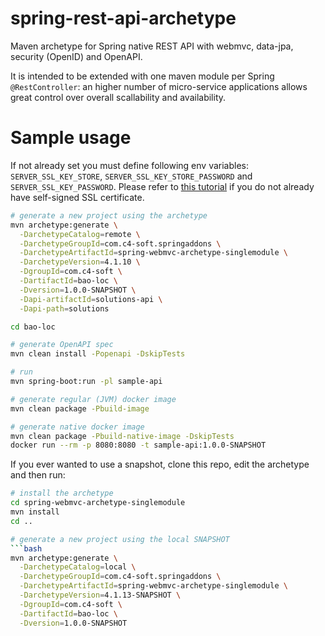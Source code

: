 # spring-rest-api-archetype
Maven archetype for Spring native REST API with webmvc, data-jpa, security (OpenID) and OpenAPI.

It is intended to be extended with one maven module per Spring `@RestController`: an higher number of micro-service applications allows great control over overall scallability and availability.

# Sample usage
If not already set you must define following env variables: `SERVER_SSL_KEY_STORE`, `SERVER_SSL_KEY_STORE_PASSWORD` and `SERVER_SSL_KEY_PASSWORD`. Please refer to [this tutorial](https://github.com/ch4mpy/self-signed-certificate-generation) if you do not already have self-signed SSL certificate.

``` bash
# generate a new project using the archetype
mvn archetype:generate \
  -DarchetypeCatalog=remote \
  -DarchetypeGroupId=com.c4-soft.springaddons \
  -DarchetypeArtifactId=spring-webmvc-archetype-singlemodule \
  -DarchetypeVersion=4.1.10 \
  -DgroupId=com.c4-soft \
  -DartifactId=bao-loc \
  -Dversion=1.0.0-SNAPSHOT \
  -Dapi-artifactId=solutions-api \
  -Dapi-path=solutions

cd bao-loc

# generate OpenAPI spec
mvn clean install -Popenapi -DskipTests

# run
mvn spring-boot:run -pl sample-api

# generate regular (JVM) docker image
mvn clean package -Pbuild-image

# generate native docker image
mvn clean package -Pbuild-native-image -DskipTests
docker run --rm -p 8080:8080 -t sample-api:1.0.0-SNAPSHOT
```

If you ever wanted to use a snapshot, clone this repo, edit the archetype and then run:
``` bash
# install the archetype
cd spring-webmvc-archetype-singlemodule
mvn install
cd ..

# generate a new project using the local SNAPSHOT
```bash
mvn archetype:generate \
  -DarchetypeCatalog=local \
  -DarchetypeGroupId=com.c4-soft.springaddons \
  -DarchetypeArtifactId=spring-webmvc-archetype-singlemodule \
  -DarchetypeVersion=4.1.13-SNAPSHOT \
  -DgroupId=com.c4-soft \
  -DartifactId=bao-loc \
  -Dversion=1.0.0-SNAPSHOT
```